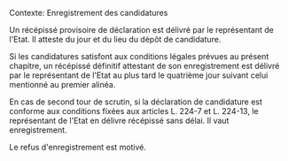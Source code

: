 Contexte: Enregistrement des candidatures

Un récépissé provisoire de déclaration est délivré par le représentant de l'Etat. Il atteste du jour et du lieu du dépôt de candidature.

Si les candidatures satisfont aux conditions légales prévues au présent chapitre, un récépissé définitif attestant de son enregistrement est délivré par le représentant de l'Etat au plus tard le quatrième jour suivant celui mentionné au premier alinéa.

En cas de second tour de scrutin, si la déclaration de candidature est conforme aux conditions fixées aux articles L. 224-7 et L. 224-13, le représentant de l'Etat en délivre récépissé sans délai. Il vaut enregistrement.

Le refus d'enregistrement est motivé.